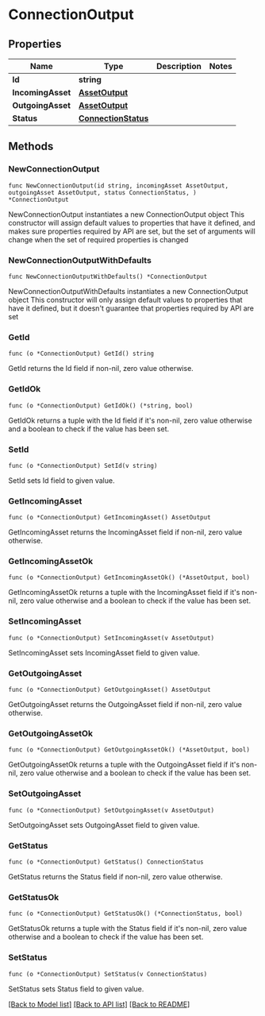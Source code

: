 # ConnectionOutput

## Properties

Name | Type | Description | Notes
------------ | ------------- | ------------- | -------------
**Id** | **string** |  | 
**IncomingAsset** | [**AssetOutput**](AssetOutput.md) |  | 
**OutgoingAsset** | [**AssetOutput**](AssetOutput.md) |  | 
**Status** | [**ConnectionStatus**](ConnectionStatus.md) |  | 

## Methods

### NewConnectionOutput

`func NewConnectionOutput(id string, incomingAsset AssetOutput, outgoingAsset AssetOutput, status ConnectionStatus, ) *ConnectionOutput`

NewConnectionOutput instantiates a new ConnectionOutput object
This constructor will assign default values to properties that have it defined,
and makes sure properties required by API are set, but the set of arguments
will change when the set of required properties is changed

### NewConnectionOutputWithDefaults

`func NewConnectionOutputWithDefaults() *ConnectionOutput`

NewConnectionOutputWithDefaults instantiates a new ConnectionOutput object
This constructor will only assign default values to properties that have it defined,
but it doesn't guarantee that properties required by API are set

### GetId

`func (o *ConnectionOutput) GetId() string`

GetId returns the Id field if non-nil, zero value otherwise.

### GetIdOk

`func (o *ConnectionOutput) GetIdOk() (*string, bool)`

GetIdOk returns a tuple with the Id field if it's non-nil, zero value otherwise
and a boolean to check if the value has been set.

### SetId

`func (o *ConnectionOutput) SetId(v string)`

SetId sets Id field to given value.


### GetIncomingAsset

`func (o *ConnectionOutput) GetIncomingAsset() AssetOutput`

GetIncomingAsset returns the IncomingAsset field if non-nil, zero value otherwise.

### GetIncomingAssetOk

`func (o *ConnectionOutput) GetIncomingAssetOk() (*AssetOutput, bool)`

GetIncomingAssetOk returns a tuple with the IncomingAsset field if it's non-nil, zero value otherwise
and a boolean to check if the value has been set.

### SetIncomingAsset

`func (o *ConnectionOutput) SetIncomingAsset(v AssetOutput)`

SetIncomingAsset sets IncomingAsset field to given value.


### GetOutgoingAsset

`func (o *ConnectionOutput) GetOutgoingAsset() AssetOutput`

GetOutgoingAsset returns the OutgoingAsset field if non-nil, zero value otherwise.

### GetOutgoingAssetOk

`func (o *ConnectionOutput) GetOutgoingAssetOk() (*AssetOutput, bool)`

GetOutgoingAssetOk returns a tuple with the OutgoingAsset field if it's non-nil, zero value otherwise
and a boolean to check if the value has been set.

### SetOutgoingAsset

`func (o *ConnectionOutput) SetOutgoingAsset(v AssetOutput)`

SetOutgoingAsset sets OutgoingAsset field to given value.


### GetStatus

`func (o *ConnectionOutput) GetStatus() ConnectionStatus`

GetStatus returns the Status field if non-nil, zero value otherwise.

### GetStatusOk

`func (o *ConnectionOutput) GetStatusOk() (*ConnectionStatus, bool)`

GetStatusOk returns a tuple with the Status field if it's non-nil, zero value otherwise
and a boolean to check if the value has been set.

### SetStatus

`func (o *ConnectionOutput) SetStatus(v ConnectionStatus)`

SetStatus sets Status field to given value.



[[Back to Model list]](../README.md#documentation-for-models) [[Back to API list]](../README.md#documentation-for-api-endpoints) [[Back to README]](../README.md)


